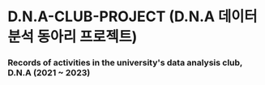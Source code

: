 # D.N.A-CLUB-PROJECT (D.N.A 데이터 분석 동아리 프로젝트)

### Records of activities in the university's data analysis club, D.N.A (2021 ~ 2023)
